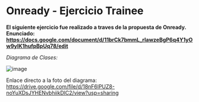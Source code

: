 # Onready - Ejercicio Trainee
**El siguiente ejercicio fue realizado a traves de la propuesta de Onready. Enunciado: https://docs.google.com/document/d/11brCk7bmmL_rlawzeBgP6q4Y1yOw9yIK1hufpBpUq78/edit**

*Diagrama de Clases:*

![image](https://drive.google.com/uc?export=view&id=18nF6lPUZ8-noYuXDsJYHENvbhiikDlC2)

Enlace directo a la foto del diagrama:
https://drive.google.com/file/d/18nF6lPUZ8-noYuXDsJYHENvbhiikDlC2/view?usp=sharing
